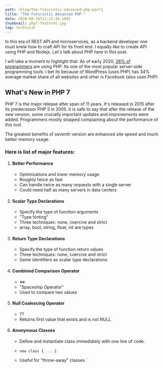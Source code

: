 ```yaml
---
path: /blog/the-futuristic-advanced-php-part1
title: "The Futuristic Advanced PHP "
date: 2020-08-26T11:21:44.104Z
thumbnail: php7-features.jpg
tag: technical
---
```

In this era of REST API and microservices, as a backend developer one must knew how to craft API for its front end. I equally like to create API using PHP and Nodejs. Let's talk about PHP here in this post.

I will take a moment to highlight that: As of early 2020, [26% of programmers](https://www.statista.com/statistics/793628/worldwide-developer-survey-most-used-languages/) are using PHP. Its one of the most popular server-side programming tools. I bet its because of WordPress (uses PHP) has 34% average market share of all websites and other is Facebook (also uses PHP)

## What's New in PHP 7

PHP 7 is the major release after span of 11 years. It's released in 2015 after its predecessor PHP 5 in 2005. It is safe to say that after the release of the new version, some crucially important updates and improvements were added. Programmers mostly stopped complaining about the performance of this tool.

The greatest benefits of seventh version are enhanced site speed and much better memory usage.

### Here is list of major features:

1. #### Better Performance

   * Optimizations and lower memory usage
   * Roughly twice as fast
   * Can handle twice as many requests with a single server
   * Could need half as many servers in data centers
2. #### Scalar Type Declarations

   * Specify the type of function arguments
   * "Type hinting"
   * Three techniques: none, coercive and strict
   * array, bool, string, float, int are types
3. #### Return Type Declarations

   * Specify the type of function return values
   * Three techniques: none, coercive and strict
   * Same identifiers as scalar type declarations
4. #### Combined Comparison Operator

   * <=>
   * "Spaceship Operator"
   * Used to compare two values
5. #### Null Coalescing Operator

   * ??
   * Returns first value that exists and is not NULL
6. #### Anonymous Classes

   * Define and instantiate class immediately with one line of code.
   * ```
     new class { ... }
     ```
   * Useful for "throw-away" classes   `